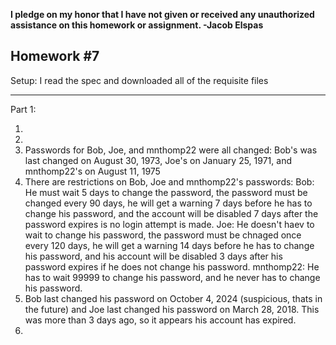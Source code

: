 <b>I pledge on my honor that I have not given or received any unauthorized assistance on this homework or assignment. -Jacob Elspas</b>

<h2>Homework #7</h2>
  
Setup: I read the spec and downloaded all of the requisite files

---

Part 1:

1) 
2)
3) Passwords for Bob, Joe, and mnthomp22 were all changed: Bob's was last changed on August 30, 1973, Joe's on January 25, 1971, and mnthomp22's on August 11, 1975
4) There are restrictions on Bob, Joe and mnthomp22's passwords: 
Bob: He must wait 5 days to change the password, the password must be changed every 90 days, he will get a warning 7 days before he has to change his password, and the account will be disabled 7 days after the password expires is no login attempt is made.
Joe: He doesn't haev to wait to change his password, the password must be chnaged once every 120 days, he will get a warning 14 days before he has to change his password, and his account will be disabled 3 days after his password expires if he does not change his password.
mnthomp22: He has to wait 99999 to change his password, and he never has to change his password.  
5) Bob last changed his password on October 4, 2024 (suspicious, thats in the future) and Joe last changed his password on March 28, 2018. This was more than 3 days ago, so it appears his account has expired.
6)
